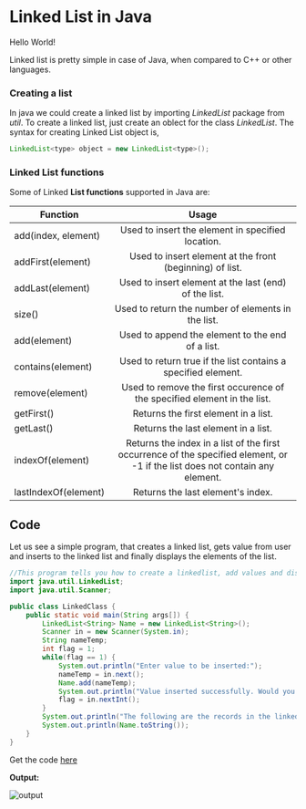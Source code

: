 # Linked List in Java

Hello World!

Linked list is pretty simple in case of Java, when compared to C++ or other languages.

### Creating a list
In java we could create a linked list by importing *LinkedList* package from *util*. To create a linked list, just create an oblect for the class *LinkedList*. The syntax for creating Linked List object is,

```Java
LinkedList<type> object = new LinkedList<type>();
```

### Linked List functions

Some of Linked **List functions** supported in Java are:

| Function	| Usage	|
| --------------| :----:|
| add(index, element)| Used to insert the element in specified location.|
| addFirst(element)| Used to insert element at the front (beginning) of list.|
| addLast(element)| Used to insert element at the last (end) of the list.|
| size()| Used to return the number of elements in the list.|
| add(element)| Used to append the element to the end of a list.|
| contains(element)| Used to return true if the list contains a specified element.|
| remove(element)| Used to remove the first occurence of the specified element in the list.|
| getFirst()| Returns the first element in a list.|
| getLast() | Returns the last element in a list.|
| indexOf(element)| Returns the index in a list of the first occurrence of the specified element, or -1 if the list does not contain any element.|
| lastIndexOf(element)| Returns the last element's index.|

## Code

Let us see a simple program, that creates a linked list, gets value from user and inserts to the linked list and finally displays the elements of the list.

```java
//This program tells you how to create a linkedlist, add values and display values in Java.
import java.util.LinkedList;
import java.util.Scanner;

public class LinkedClass {
	public static void main(String args[]) {
		LinkedList<String> Name = new LinkedList<String>();
		Scanner in = new Scanner(System.in);
		String nameTemp;
		int flag = 1;
		while(flag == 1) {
			System.out.println("Enter value to be inserted:");
			nameTemp = in.next();
			Name.add(nameTemp);
			System.out.println("Value inserted successfully. Would you like to add some more? 1|0");
			flag = in.nextInt();
		}
		System.out.println("The following are the records in the linked list:");
		System.out.println(Name.toString());
	}
}
```
Get the code [here](https://github.com/sriram23/Data-Structures-and-Algorithms./blob/master/Algorithm_Solutions/LinkedClass.java)

**Output:**

![output](https://raw.githubusercontent.com/sriram23/Data-Structures-and-Algorithms./d13d2c47a2fc5236d2193cdead2a8f1b14d77e1c/Algorithm_Solutions/Image/Screenshot%20from%202018-10-06%2022-24-46.png)
